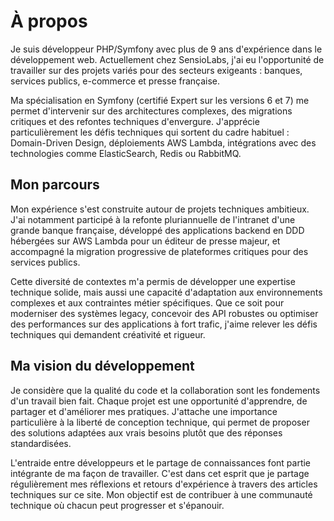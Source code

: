 # À propos

Je suis développeur PHP/Symfony avec plus de 9 ans d'expérience dans le développement web. Actuellement chez SensioLabs, j'ai eu l'opportunité de travailler sur des projets variés pour des secteurs exigeants : banques, services publics, e-commerce et presse française.

Ma spécialisation en Symfony (certifié Expert sur les versions 6 et 7) me permet d'intervenir sur des architectures complexes, des migrations critiques et des refontes techniques d'envergure. J'apprécie particulièrement les défis techniques qui sortent du cadre habituel : Domain-Driven Design, déploiements AWS Lambda, intégrations avec des technologies comme ElasticSearch, Redis ou RabbitMQ.

## Mon parcours

Mon expérience s'est construite autour de projets techniques ambitieux. J'ai notamment participé à la refonte pluriannuelle de l'intranet d'une grande banque française, développé des applications backend en DDD hébergées sur AWS Lambda pour un éditeur de presse majeur, et accompagné la migration progressive de plateformes critiques pour des services publics.

Cette diversité de contextes m'a permis de développer une expertise technique solide, mais aussi une capacité d'adaptation aux environnements complexes et aux contraintes métier spécifiques. Que ce soit pour moderniser des systèmes legacy, concevoir des API robustes ou optimiser des performances sur des applications à fort trafic, j'aime relever les défis techniques qui demandent créativité et rigueur.

## Ma vision du développement

Je considère que la qualité du code et la collaboration sont les fondements d'un travail bien fait. Chaque projet est une opportunité d'apprendre, de partager et d'améliorer mes pratiques. J'attache une importance particulière à la liberté de conception technique, qui permet de proposer des solutions adaptées aux vrais besoins plutôt que des réponses standardisées.

L'entraide entre développeurs et le partage de connaissances font partie intégrante de ma façon de travailler. C'est dans cet esprit que je partage régulièrement mes réflexions et retours d'expérience à travers des articles techniques sur ce site. Mon objectif est de contribuer à une communauté technique où chacun peut progresser et s'épanouir.
